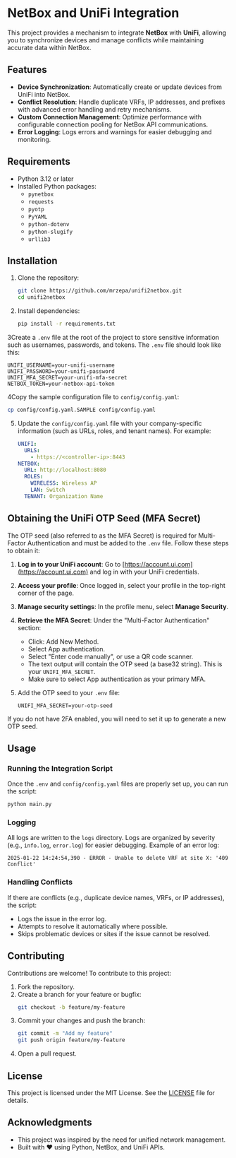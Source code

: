 # NetBox and UniFi Integration

This project provides a mechanism to integrate **NetBox** with **UniFi**, allowing you to synchronize devices and manage conflicts while maintaining accurate data within NetBox.

## Features

- **Device Synchronization**: Automatically create or update devices from UniFi into NetBox.
- **Conflict Resolution**: Handle duplicate VRFs, IP addresses, and prefixes with advanced error handling and retry mechanisms.
- **Custom Connection Management**: Optimize performance with configurable connection pooling for NetBox API communications.
- **Error Logging**: Logs errors and warnings for easier debugging and monitoring.

## Requirements

- Python 3.12 or later
- Installed Python packages:
  - `pynetbox`
  - `requests`
  - `pyotp`
  - `PyYAML`
  - `python-dotenv`
  - `python-slugify`
  - `urllib3`

## Installation

1. Clone the repository:
   ```bash
   git clone https://github.com/mrzepa/unifi2netbox.git
   cd unifi2netbox
   ```

2. Install dependencies:
   ```bash
   pip install -r requirements.txt
   ```

3Create a `.env` file at the root of the project to store sensitive information such as usernames, passwords, and tokens. The `.env` file should look like this:
   ```plaintext
   UNIFI_USERNAME=your-unifi-username
   UNIFI_PASSWORD=your-unifi-password
   UNIFI_MFA_SECRET=your-unifi-mfa-secret
   NETBOX_TOKEN=your-netbox-api-token
   ```

4Copy the sample configuration file to `config/config.yaml`:
   ```bash
   cp config/config.yaml.SAMPLE config/config.yaml
   ```
   
5. Update the `config/config.yaml` file with your company-specific information (such as URLs, roles, and tenant names). For example:
   ```yaml
   UNIFI:
     URLS:
       - https://<controller-ip>:8443
   NETBOX:
     URL: http://localhost:8080
     ROLES:
       WIRELESS: Wireless AP
       LAN: Switch
     TENANT: Organization Name
   ```
## Obtaining the UniFi OTP Seed (MFA Secret)

The OTP seed (also referred to as the MFA Secret) is required for Multi-Factor Authentication and must be added to the `.env` file. Follow these steps to obtain it:

1. **Log in to your UniFi account**:
   Go to [https://account.ui.com](https://account.ui.com) and log in with your UniFi credentials.

2. **Access your profile**:
   Once logged in, select your profile in the top-right corner of the page.

3. **Manage security settings**:
   In the profile menu, select **Manage Security**.

4. **Retrieve the MFA Secret**:
   Under the "Multi-Factor Authentication" section:
   - Click: Add New Method.
   - Select App authentication.
   - Select "Enter code manually", or use a QR code scanner.
   - The text output will contain the OTP seed (a base32 string). This is your `UNIFI_MFA_SECRET`.
   - Make sure to select App authentication as your primary MFA.

5. Add the OTP seed to your `.env` file:
   ```plaintext
   UNIFI_MFA_SECRET=your-otp-seed
   ```

If you do not have 2FA enabled, you will need to set it up to generate a new OTP seed.

## Usage

### Running the Integration Script

Once the `.env` and `config/config.yaml` files are properly set up, you can run the script:

```bash
python main.py
```

### Logging

All logs are written to the `logs` directory. Logs are organized by severity (e.g., `info.log`, `error.log`) for easier debugging. Example of an error log:

```plaintext
2025-01-22 14:24:54,390 - ERROR - Unable to delete VRF at site X: '409 Conflict'
```

### Handling Conflicts

If there are conflicts (e.g., duplicate device names, VRFs, or IP addresses), the script:
- Logs the issue in the error log.
- Attempts to resolve it automatically where possible.
- Skips problematic devices or sites if the issue cannot be resolved.

## Contributing

Contributions are welcome! To contribute to this project:
1. Fork the repository.
2. Create a branch for your feature or bugfix:
   ```bash
   git checkout -b feature/my-feature
   ```
3. Commit your changes and push the branch:
   ```bash
   git commit -m "Add my feature"
   git push origin feature/my-feature
   ```
4. Open a pull request.

## License

This project is licensed under the MIT License. See the [LICENSE](LICENSE) file for details.

## Acknowledgments

- This project was inspired by the need for unified network management.
- Built with ❤️ using Python, NetBox, and UniFi APIs.